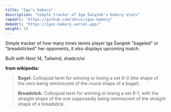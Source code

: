 ```yaml
---
title: "Iga's bakery"
description: "Simple tracker of Iga Świątek's bakery stats"
repoUrl: "https://github.com/s0rus/igas-bakery"
demoUrl: "https://igas-bakery.vercel.app/"
weight: 10
---
```


Simple tracker of how many times tennis player Iga Świątek "bageled" or "breadsticked" her opponents, it also displays upcoming match.

Built with Next 14, Tailwind, shadcn/ui

**from wikipedia:**

> **Bagel:** Colloquial term for winning or losing a set 6-0 (the shape of the zero being reminiscent of the round shape of a bagel).

> **Breadstick:** Colloquial term for winning or losing a set 6-1, with the straight shape of the one supposedly being reminiscent of the straight shape of a breadstick.
